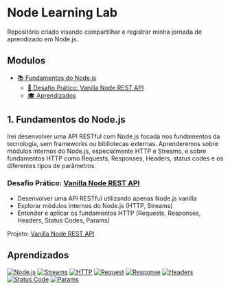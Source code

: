 # Node Learning Lab

Repositório criado visando compartilhar e registrar minha jornada de aprendizado em Node.js.


## Modulos

- [📚 Fundamentos do Node.js](#1-fundamentos-do-nodejs)
  - [🚀 Desafio Prático: Vanilla Node REST API](#desafio-prático-vanilla-node-rest-api)
  - [🎓 Aprendizados](#aprendizados)

## 1. Fundamentos do Node.js

Irei desenvolver uma API RESTful com Node.js focada nos fundamentos da tecnologia, sem frameworks ou bibliotecas externas. Aprenderemos sobre módulos internos do Node.js, especialmente HTTP e Streams, e sobre fundamentos HTTP como Requests, Responses, Headers, status codes e os diferentes tipos de parâmetros.

### Desafio Prático: [Vanilla Node REST API](https://github.com/jonasjs/vanilla-node-rest-api/)

- Desenvolver uma API RESTful utilizando apenas Node.js vanilla
- Explorar módulos internos do Node.js (HTTP, Streams)
- Entender e aplicar os fundamentos HTTP (Requests, Responses, Headers, Status Codes, Params)

Projeto: [Vanilla Node REST API](https://github.com/jonasjs/vanilla-node-rest-api/)

## Aprendizados

[![Node.js](https://img.shields.io/badge/Node.js-339933?style=flat&logo=nodedotjs&logoColor=white)](https://nodejs.org/)
[![Streams](https://img.shields.io/badge/Streams-FFD700?style=flat)](https://developer.mozilla.org/en-US/docs/Web/API/Streams_API)
[![HTTP](https://img.shields.io/badge/HTTP-008000?style=flat)](https://developer.mozilla.org/en-US/docs/Web/HTTP)
[![Request](https://img.shields.io/badge/Request-0000FF?style=flat)](https://developer.mozilla.org/en-US/docs/Web/HTTP/Methods)
[![Response](https://img.shields.io/badge/Response-FF4500?style=flat)](https://developer.mozilla.org/en-US/docs/Web/HTTP/Methods)
[![Headers](https://img.shields.io/badge/Headers-8A2BE2?style=flat)](https://developer.mozilla.org/en-US/docs/Web/HTTP/Headers)
[![Status Code](https://img.shields.io/badge/Status_Code-4B0082?style=flat)](https://developer.mozilla.org/en-US/docs/Web/HTTP/Status)
[![Params](https://img.shields.io/badge/Params-DC143C?style=flat)](https://developer.mozilla.org/en-US/docs/Web/HTTP/Methods)
